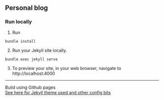 ## Personal blog

### Run locally

1. Run

```
bundle install
```

2. Run your Jekyll site locally.

```
bundle exec jekyll serve
```

3. To preview your site, in your web browser, navigate to http://localhost:4000

---

Build using Github pages  
[See here for Jekyll theme used and other config bits ](notes.md)
